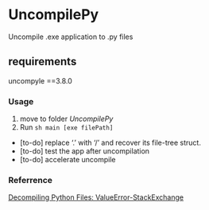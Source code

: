 # UncompilePy
Uncompile .exe application to .py files
## requirements
uncompyle ==3.8.0

### Usage
1. move to folder *UncompilePy*
2. Run `sh main [exe filePath]`

- [to-do] replace ‘.’ with ‘/’ and recover its file-tree struct.
- [to-do] test the app after uncompilation
- [to-do] accelerate uncompile 


### Referrence
[Decompiling Python Files: ValueError-StackExchange](
https://reverseengineering.stackexchange.com/questions/23522/decompiling-python-files-valueerror)